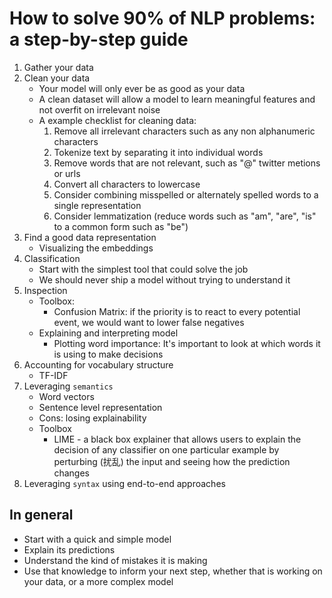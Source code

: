 # How to solve 90% of NLP problems: a step-by-step guide

1. Gather your data
2. Clean your data
   * Your model will only ever be as good as your data
   * A clean dataset will allow a model to learn meaningful features and not overfit on irrelevant noise
   * A example checklist for cleaning data:
     1. Remove all irrelevant characters such as any non alphanumeric characters
     2. Tokenize text by separating it into individual words
     3. Remove words that are not relevant, such as "@" twitter metions or urls
     4. Convert all characters to lowercase
     5. Consider combining misspelled or alternately spelled words to a single representation
     6. Consider lemmatization (reduce words such as "am", "are", "is" to a common form such as "be")
3. Find a good data representation
   * Visualizing the embeddings
4. Classification
   * Start with the simplest tool that could solve the job
   * We should never ship a model without trying to understand it
5. Inspection
   * Toolbox:
     * Confusion Matrix: if the priority is to react to every potential event, we would want to lower false negatives
   * Explaining and interpreting model
     * Plotting word importance: It's important to look at which words it is using to make decisions
6. Accounting for vocabulary structure
   * TF-IDF
7. Leveraging `semantics`
   * Word vectors
   * Sentence level representation
   * Cons: losing explainability
   * Toolbox
     * LIME - a black box explainer that allows users to explain the decision of any classifier on one particular example by perturbing (扰乱) the input and seeing how the prediction changes
8. Leveraging `syntax` using end-to-end approaches

## In general

- Start with a quick and simple model
- Explain its predictions
- Understand the kind of mistakes it is making
- Use that knowledge to inform your next step, whether that is working on your data, or a more complex model

